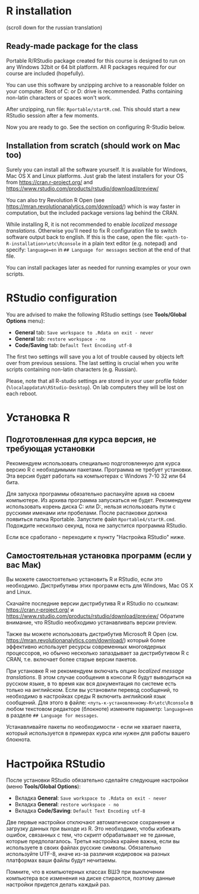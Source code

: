 # R installation
(scroll down for the russian translation)

## Ready-made package for the class
Portable R/RStudio package created for this course is designed to run on any Windows 32bit or 64 bit platform.
All R packages required for our course are included (hopefully).

You can use this software by unzipping archive to a reasonable folder on your computer. Root of C: or D: drive is recommended. Paths containing non-latin characters or spaces won't work.

After unzipping, run file: `Rportable/startR.cmd`. This should start a new RStudio session after a few moments.

Now you are ready to go. See the  section on configuring R-Studio below.


## Installation from scratch (should work on Mac too)

Surely you can install all the software yourself. It is available for Windows, Mac OS X and Linux platforms.
Just grab the latest installers for your OS from https://cran.r-project.org/ and https://www.rstudio.com/products/rstudio/download/preview/

You can also try Revolution R Open (see https://mran.revolutionanalytics.com/download/) which is way faster in computation, but the included package versions lag behind the CRAN.

While installing R, it is not recommended to enable *localized message translations*. Otherwise you'll need to fix R configuration file to switch software output back to english.  If this is the case, open the file:
`<path-to-R-installation>\etc\Rconsole` in a plain text editor (e.g. notepad) and specify: `language=en` in `## Language for messages` section at the end of that file.

You can install packages later as needed for running examples or your own scripts.


# RStudio configuration
You are advised to make the following RStudio settings (see **Tools/Global Options** menu):
 - **General** tab: `Save workspace to .Rdata on exit - never`
 - **General** tab: `restore workspace - no`
 - **Code/Saving** tab: `Default Text Encoding utf-8`

The first two settings will save you a lot of trouble caused by objects left over from previous sessions.
The last setting is crucial when you write scripts containing non-latin characters (e.g. Russian).


Please, note that all R-studio settings are stored in your user profile folder (`%localappdata%\RStudio-Desktop`). On lab computers they will be lost on each reboot.



# Установка R

## Подготовленная для курса версия, не требующая установки

Рекомендуем использовать специально подготовленную для курса версию R с необходимыми пакетами. Программа не требует установки. Эта версия будет работать на компьютерах с Windows 7-10 32 или 64 бита.

Для запуска программы обязательно распакуйте архив на своем компьютере. Из архива программа запускаться не будет. Рекомендуем использовать корень диска C: или D:, нельзя использовать пути с русскими именами или пробелами. После распаковки должна появиться папка Rportable. Запустите файл `Rportable4/startR.cmd`. Подождите несколько секунд, пока не запустится программа RStudio.

Если все сработало - переходите к пункту "Настройка RStudio" ниже.

## Самостоятельная установка программ (если у вас Мак)

Вы можете самостоятельно установить R и RStudio, если это необходимо. Дистрибутивы этих программ есть для Windows, Mac OS X and Linux.

Скачайте последние версии дистрибутива R и RStudio по ссылкам:
https://cran.r-project.org/ и https://www.rstudio.com/products/rstudio/download/preview/
Обратите внимание, что RStudio необходимо устанавливать версии preview.

Также вы можете использовать дистрибутив Microsoft R Open (см. https://mran.revolutionanalytics.com/download/) который более эффективно использует ресурсы современных многоядерных процессоров, но обычно несколько запаздывает за дистрибутивом R с CRAN, т.е. включает более старые версии пакетов.


При установке R не рекомендуем включать опцию *localized message translations*. В этом случае сообщения в консоли R будут выводиться на русском языке, в то время как вся документация по системе есть только на английском. Если вы установили перевод сообщений, то необходимо в настройках среды R включить английский язык сообщений. Для этого в файле:
`<путь-к-установленному-R>\etc\Rconsole` в любом текстовом редакторе (блокноте) измените параметр: `language=en` в разделе `## Language for messages`.


Устанавливайте пакеты по необходимости - если не хватает пакета, который используется в примерах курса или нужен для работы вашего блокнота.

# Настройка RStudio
После установки RStudio обязательно сделайте следующие настройки (меню **Tools/Global Options**):
 - Вкладка **General**: `Save workspace to .Rdata on exit - never`
 - Вкладка **General**: `restore workspace - no`
 - Вкладка **Code/Saving**: `Default Text Encoding utf-8`

Две первые настройки отключают автоматическое сохранение и загрузку данных при выходе из R. Это необходимо, чтобы избежать ошибок, связанных с тем, что скрипт обрабатывает не те данные, которые предполагалось.
Третья настройка крайне важна, если вы используете в своих файлах русские символы. Обязательно используйте UTF-8, иначе из-за различия кодировок на разных платформах ваши файлы будут нечитаемы.


Помните, что в компьютерных классах ВШЭ при выключении компьютера все изменения на диске стираются, поэтому данные настройки придется делать каждый раз.
